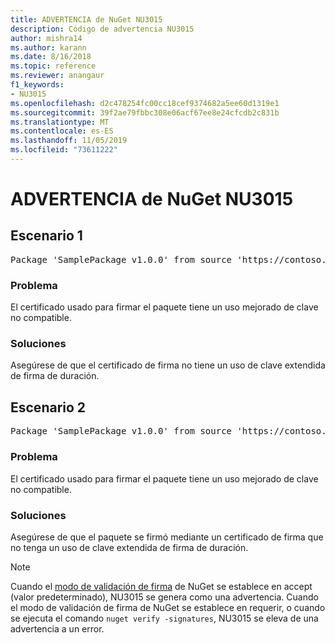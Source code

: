 ```yaml
---
title: ADVERTENCIA de NuGet NU3015
description: Código de advertencia NU3015
author: mishra14
ms.author: karann
ms.date: 8/16/2018
ms.topic: reference
ms.reviewer: anangaur
f1_keywords:
- NU3015
ms.openlocfilehash: d2c478254fc00cc18cef9374682a5ee60d1319e1
ms.sourcegitcommit: 39f2ae79fbbc308e06acf67ee8e24cfcdb2c831b
ms.translationtype: MT
ms.contentlocale: es-ES
ms.lasthandoff: 11/05/2019
ms.locfileid: "73611222"
---
```

# <a name="nuget-warning-nu3015"></a>ADVERTENCIA de NuGet NU3015

## <a name="scenario-1"></a>Escenario 1

<pre>Package 'SamplePackage v1.0.0' from source 'https://contoso.com/index.json': The lifetime signing EKU in the primary signature's certificate is not supported.</pre>

### <a name="issue"></a>Problema

El certificado usado para firmar el paquete tiene un uso mejorado de clave no compatible.


### <a name="solution"></a>Soluciones

Asegúrese de que el certificado de firma no tiene un uso de clave extendida de firma de duración.



## <a name="scenario-2"></a>Escenario 2

<pre>Package 'SamplePackage v1.0.0' from source 'https://contoso.com/index.json': The lifetime signing EKU in the signing certificate is not supported.</pre>

### <a name="issue"></a>Problema

El certificado usado para firmar el paquete tiene un uso mejorado de clave no compatible.


### <a name="solution"></a>Soluciones

Asegúrese de que el paquete se firmó mediante un certificado de firma que no tenga un uso de clave extendida de firma de duración.


> [!Note]
> Cuando el [modo de validación de firma](https://docs.microsoft.com/nuget/consume-packages/installing-signed-packages#configure-package-signature-requirements) de NuGet se establece en accept (valor predeterminado), NU3015 se genera como una advertencia. Cuando el modo de validación de firma de NuGet se establece en requerir, o cuando se ejecuta el comando `nuget verify -signatures`, NU3015 se eleva de una advertencia a un error. 